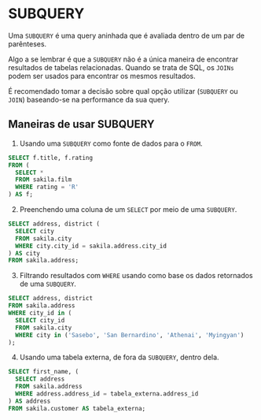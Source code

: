 # SUBQUERY
Uma `SUBQUERY` é uma query aninhada que é avaliada dentro de um par de parênteses.

Algo a se lembrar é que a `SUBQUERY` não é a única maneira de encontrar resultados de tabelas relacionadas. Quando se trata de SQL, os `JOINs` podem ser usados para encontrar os mesmos resultados.

É recomendado tomar a decisão sobre qual opção utilizar (`SUBQUERY` ou `JOIN`) baseando-se na performance da sua query.


## Maneiras de usar SUBQUERY
1. Usando uma `SUBQUERY` como fonte de dados para o `FROM`.
```sql
SELECT f.title, f.rating
FROM (
  SELECT *
  FROM sakila.film
  WHERE rating = 'R'
) AS f;
```

2. Preenchendo uma coluna de um `SELECT` por meio de uma `SUBQUERY`.
```sql
SELECT address, district (
  SELECT city
  FROM sakila.city
  WHERE city.city_id = sakila.address.city_id
) AS city
FROM sakila.address;
```

3. Filtrando resultados com `WHERE` usando como base os dados retornados de uma `SUBQUERY`.
```sql
SELECT address, district
FROM sakila.address
WHERE city_id in (
  SELECT city_id
  FROM sakila.city
  WHERE city in ('Sasebo', 'San Bernardino', 'Athenai', 'Myingyan')
);
```

4. Usando uma tabela externa, de fora da `SUBQUERY`, dentro dela.
```sql
SELECT first_name, (
  SELECT address
  FROM sakila.address
  WHERE address.address_id = tabela_externa.address_id
) AS address
FROM sakila.customer AS tabela_externa;
```

